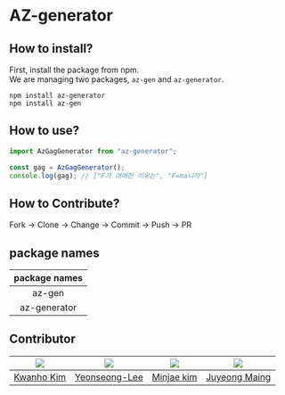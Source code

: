 # AZ-generator

## How to install?
First, install the package from npm.<br>
We are managing two packages, `az-gen` and `az-generator`.
```shell
npm install az-generator
npm install az-gen
```

## How to use?
```js
import AzGagGenerator from "az-generator";

const gag = AzGagGenerator();
console.log(gag); // ["F가 애매한 이유는", "F=ma니까"]
```

## How to Contribute?
Fork -> Clone -> Change -> Commit -> Push -> PR


## package names

| package names |
|:--:|
| az-gen |
| az-generator |


## Contributor
|<img src="https://avatars.githubusercontent.com/u/35485904">|<img src="https://avatars.githubusercontent.com/u/62806979">|<img src="https://avatars.githubusercontent.com/u/33440010">|<img src="https://avatars.githubusercontent.com/u/12760587">|
|:-:|:-:|:-:|:-:|
|[Kwanho Kim](https://github.com/KKWANH)|[Yeonseong-Lee](https://github.com/YeonSeong-Lee)|[Minjae kim](https://github.com/minjae9610)|[Juyeong Maing](https://github.com/mjy9088)|
